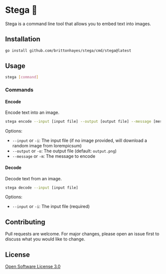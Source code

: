 # Stega 🩻

Stega is a command line tool that allows you to embed text into images.

## Installation

```bash
go install github.com/brittonhayes/stega/cmd/stega@latest
```

## Usage

```bash
stega [command]
```

### Commands

#### Encode

Encode text into an image.

```bash
stega encode --input [input file] --output [output file] --message [message to encode]
```

Options:

- `--input` or `-i`: The input file (if no image provided, will download a random image from lorempicsum)
- `--output` or `-o`: The output file (default: `output.png`)
- `--message` or `-m`: The message to encode

#### Decode

Decode text from an image.

```bash
stega decode --input [input file]
```

Options:

- `--input` or `-i`: The input file (required)

## Contributing

Pull requests are welcome. For major changes, please open an issue first to discuss what you would like to change.

## License

[Open Software License 3.0](./LICENSE)
